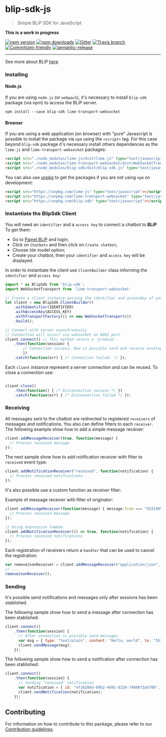 # blip-sdk-js
> Simple BLiP SDK for JavaScript

**This is a work in progress**

[![npm version](https://img.shields.io/npm/v/blip-sdk.svg?style=flat-square)](https://www.npmjs.com/package/blip-sdk)
[![npm downloads](https://img.shields.io/npm/dm/blip-sdk.svg?style=flat-square)](https://www.npmjs.com/package/blip-sdk) [![Gitter](https://img.shields.io/gitter/room/nwjs/nw.js.svg?style=flat-square)](https://gitter.im/takenet/blip-sdk-js)
[![Travis branch](https://img.shields.io/travis/rust-lang/rust/master.svg?style=flat-square)](https://travis-ci.org/takenet/blip-sdk-js)
[![Commitizen friendly](https://img.shields.io/badge/commitizen-friendly-brightgreen.svg?style=flat-square)](http://commitizen.github.io/cz-cli/)
[![semantic-release](https://img.shields.io/badge/%20%20%F0%9F%93%A6%F0%9F%9A%80-semantic--release-e10079.svg?style=flat-square)](https://github.com/semantic-release/semantic-release)

--------

See more about BLiP [here](http://blip.ai/)

### Installing

#### Node.js

If you are using `node.js` (or `webpack`), it's necessary to install `blip-sdk` package (via npm) to access the BLiP server.

    npm install --save blip-sdk lime-transport-websocket

#### Browser

If you are using a web application (on browser) with "pure" Javascript is possible to install the package via `npm` using the `<script>` tag. For this case beyond `blip-sdk` package it's necessary install others dependences as the `lime-js` and `lime-transport-websocket` packages:

```html
<script src="./node_modules/lime-js/dist/lime.js" type="text/javascript"></script>
<script src="./node_modules/lime-transport-websocket/dist/WebSocketTransport.js" type="text/javascript"></script>
<script src="./node_modules/blip-sdk/dist/blip-sdk.js" type="text/javascript"></script>
```

You can also use [unpkg](https://unpkg.com) to get the packages if you are not using `npm` on development:
```html
<script src="https://unpkg.com/lime-js" type="text/javascript"></script>
<script src="https://unpkg.com/lime-transport-websocket" type="text/javascript"></script>
<script src="https://unpkg.com/blip-sdk" type="text/javascript"></script>
```

### Instantiate the BlipSdk Client

You will need an `identifier` and a `access key` to connect a chatbot to **BLiP**. To get them:
- Go to [Painel BLiP](http://portal.blip.ai/) and login;
- Click on `Chatbots` and then click on `Create chatbot`;
- Choose `SDK` model option;
- Create your chatbot, then your `identifier` and `access key` will be displayed.

In order to instantiate the client use `ClientBuilder` class informing the `identifier` and `access key`:

```javascript
import * as BlipSdk from 'blip-sdk';
import WebSocketTransport from 'lime-transport-websocket'

// Create a client instance passing the identifier and accessKey of your chatbot
let client = new BlipSdk.ClientBuilder()
    .withIdentifier(IDENTIFIER)
    .withAccessKey(ACCESS_KEY)
    .withTransportFactory(() => new WebSocketTransport())
    .build();

// Connect with server asynchronously
// Connection will occurr via websocket on 8081 port.
client.connect() // This method return a 'promise'.
    .then(function(session) {
        // Connection success. Now is possible send and receive envelopes from server. */
        })
    .catch(function(err) { /* Connection failed. */ });

```

Each `client` instance represent a server connection and can be reused. To close a connection use:

```javascript

client.close()
    .then(function() { /* Disconnection success */ })
    .catch(function(err) { /* Disconnection failed */ });

```

### Receiving

All messages sent to the chatbot are redirected to registered `receivers` of messages and notifications. You also can define filters to each `receiver`.
The following example show how to add a simple message receiver:

```javascript
client.addMessageReceiver(true, function(message) {
  // Process received message
});

```
The next sample show how to add notification receiver with filter to `received` event type:

```javascript
client.addNotificationReceiver("received", function(notification) {
  // Process received notifications
});

```

It's also possible use a custom function as receiver filter:

Example of message receiver with filter of originator:

```javascript
client.addMessageReceiver(function(message) { message.from === "553199990000@0mn.io" }, function(message) {
  // Process received message
});

// Using expression lambda
client.addNotificationReceiver(() => true, function(notification) {
  // Process received notifications
});

```

Each registration of receivers return a `handler` that can be used to cancel the registration:

```javascript
var removeJsonReceiver = client.addMessageReceiver("application/json", handleJson);
// ...
removeJsonReceiver();
```

### Sending

It's possible send notifications and messages only after sessions has been stablished.

The following sample show how to send a message after connection has been stablished:

```javascript
client.connect()
    .then(function(session) {
      // After connection is possible send messages
      var msg = { type: "text/plain", content: "Hello, world", to: "553199990000@0mn.io" };
      client.sendMessage(msg);
    });
```

The following sample show how to send a notification after connection has been stablished:

```javascript
client.connect()
    .then(function(session) {
      // Sending "received" notification
      var notification = { id: "ef16284d-09b2-4d91-8220-74008f3a5788", to: "553199990000@0mn.io", event: Lime.NotificationEvent.RECEIVED };
      client.sendNotification(notification);
    });
```

## Contributing

For information on how to contribute to this package, please refer to our [Contribution guidelines](https://github.com/takenet/blip-sdk-js/blob/master/CONTRIBUTING.md).
